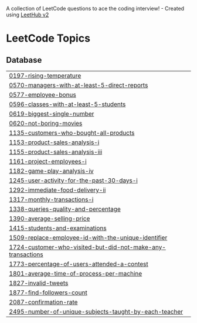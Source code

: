A collection of LeetCode questions to ace the coding interview! - Created using [LeetHub v2](https://github.com/arunbhardwaj/LeetHub-2.0)
<!---LeetCode Topics Start-->
# LeetCode Topics
## Database
|  |
| ------- |
| [0197-rising-temperature](https://github.com/kousalyaa13/SQL50_v2/tree/master/0197-rising-temperature) |
| [0570-managers-with-at-least-5-direct-reports](https://github.com/kousalyaa13/SQL50_v2/tree/master/0570-managers-with-at-least-5-direct-reports) |
| [0577-employee-bonus](https://github.com/kousalyaa13/SQL50_v2/tree/master/0577-employee-bonus) |
| [0596-classes-with-at-least-5-students](https://github.com/kousalyaa13/SQL50_v2/tree/master/0596-classes-with-at-least-5-students) |
| [0619-biggest-single-number](https://github.com/kousalyaa13/SQL50_v2/tree/master/0619-biggest-single-number) |
| [0620-not-boring-movies](https://github.com/kousalyaa13/SQL50_v2/tree/master/0620-not-boring-movies) |
| [1135-customers-who-bought-all-products](https://github.com/kousalyaa13/SQL50_v2/tree/master/1135-customers-who-bought-all-products) |
| [1153-product-sales-analysis-i](https://github.com/kousalyaa13/SQL50_v2/tree/master/1153-product-sales-analysis-i) |
| [1155-product-sales-analysis-iii](https://github.com/kousalyaa13/SQL50_v2/tree/master/1155-product-sales-analysis-iii) |
| [1161-project-employees-i](https://github.com/kousalyaa13/SQL50_v2/tree/master/1161-project-employees-i) |
| [1182-game-play-analysis-iv](https://github.com/kousalyaa13/SQL50_v2/tree/master/1182-game-play-analysis-iv) |
| [1245-user-activity-for-the-past-30-days-i](https://github.com/kousalyaa13/SQL50_v2/tree/master/1245-user-activity-for-the-past-30-days-i) |
| [1292-immediate-food-delivery-ii](https://github.com/kousalyaa13/SQL50_v2/tree/master/1292-immediate-food-delivery-ii) |
| [1317-monthly-transactions-i](https://github.com/kousalyaa13/SQL50_v2/tree/master/1317-monthly-transactions-i) |
| [1338-queries-quality-and-percentage](https://github.com/kousalyaa13/SQL50_v2/tree/master/1338-queries-quality-and-percentage) |
| [1390-average-selling-price](https://github.com/kousalyaa13/SQL50_v2/tree/master/1390-average-selling-price) |
| [1415-students-and-examinations](https://github.com/kousalyaa13/SQL50_v2/tree/master/1415-students-and-examinations) |
| [1509-replace-employee-id-with-the-unique-identifier](https://github.com/kousalyaa13/SQL50_v2/tree/master/1509-replace-employee-id-with-the-unique-identifier) |
| [1724-customer-who-visited-but-did-not-make-any-transactions](https://github.com/kousalyaa13/SQL50_v2/tree/master/1724-customer-who-visited-but-did-not-make-any-transactions) |
| [1773-percentage-of-users-attended-a-contest](https://github.com/kousalyaa13/SQL50_v2/tree/master/1773-percentage-of-users-attended-a-contest) |
| [1801-average-time-of-process-per-machine](https://github.com/kousalyaa13/SQL50_v2/tree/master/1801-average-time-of-process-per-machine) |
| [1827-invalid-tweets](https://github.com/kousalyaa13/SQL50_v2/tree/master/1827-invalid-tweets) |
| [1877-find-followers-count](https://github.com/kousalyaa13/SQL50_v2/tree/master/1877-find-followers-count) |
| [2087-confirmation-rate](https://github.com/kousalyaa13/SQL50_v2/tree/master/2087-confirmation-rate) |
| [2495-number-of-unique-subjects-taught-by-each-teacher](https://github.com/kousalyaa13/SQL50_v2/tree/master/2495-number-of-unique-subjects-taught-by-each-teacher) |
<!---LeetCode Topics End-->